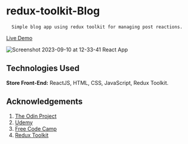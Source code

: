 ﻿# redux-toolkit-Blog
      Simple blog app using redux toolkit for managing post reactions.

 [Live Demo](https://redux-toolkit-blog-kappa.vercel.app/)

![Screenshot 2023-09-10 at 12-33-41 React App](https://github.com/Tarun-Sachan/redux-toolkit-Blog/assets/117214735/6b1d386d-c7b3-4d09-ad1e-da51dfd6cd3b)



## Technologies Used

**Store Front-End:**  ReactJS, HTML, CSS, JavaScript, Redux Toolkit.


## Acknowledgements

 1. [The Odin Project](https://www.theodinproject.com/paths/full-stack-javascript/courses/intermediate-html-and-css)
 2. [Udemy](https://www.udemy.com/course/react-the-complete-guide-incl-redux/)
 3. [Free Code Camp](https://www.youtube.com/@freecodecamp)
 4. [Redux Toolkit](https://redux-toolkit.js.org/)

